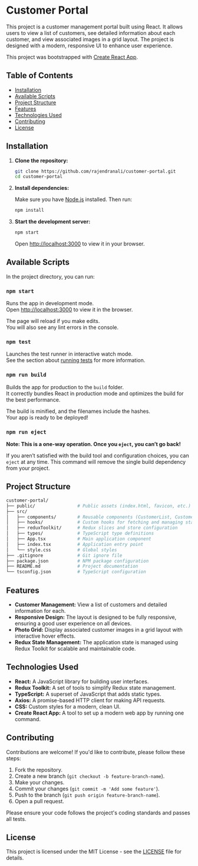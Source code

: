# Customer Portal

This project is a customer management portal built using React. It allows users to view a list of customers, see detailed information about each customer, and view associated images in a grid layout. The project is designed with a modern, responsive UI to enhance user experience.

This project was bootstrapped with [Create React App](https://github.com/facebook/create-react-app).

## Table of Contents

- [Installation](#installation)
- [Available Scripts](#available-scripts)
- [Project Structure](#project-structure)
- [Features](#features)
- [Technologies Used](#technologies-used)
- [Contributing](#contributing)
- [License](#license)

## Installation

1. **Clone the repository:**

   ```bash
   git clone https://github.com/rajendranali/customer-portal.git
   cd customer-portal
   ```

2. **Install dependencies:**

   Make sure you have [Node.js](https://nodejs.org/) installed. Then run:

   ```bash
   npm install
   ```

3. **Start the development server:**

   ```bash
   npm start
   ```

   Open [http://localhost:3000](http://localhost:3000) to view it in your browser.

## Available Scripts

In the project directory, you can run:

### `npm start`

Runs the app in development mode.\
Open [http://localhost:3000](http://localhost:3000) to view it in the browser.

The page will reload if you make edits.\
You will also see any lint errors in the console.

### `npm test`

Launches the test runner in interactive watch mode.\
See the section about [running tests](https://facebook.github.io/create-react-app/docs/running-tests) for more information.

### `npm run build`

Builds the app for production to the `build` folder.\
It correctly bundles React in production mode and optimizes the build for the best performance.

The build is minified, and the filenames include the hashes.\
Your app is ready to be deployed!

### `npm run eject`

**Note: This is a one-way operation. Once you `eject`, you can’t go back!**

If you aren’t satisfied with the build tool and configuration choices, you can `eject` at any time. This command will remove the single build dependency from your project.

## Project Structure

```bash
customer-portal/
├── public/                # Public assets (index.html, favicon, etc.)
├── src/
│   ├── components/        # Reusable components (CustomerList, CustomerDetails, PhotoGrid)
│   ├── hooks/             # Custom hooks for fetching and managing state
│   ├── reduxToolkit/      # Redux slices and store configuration
│   ├── types/             # TypeScript type definitions
│   ├── App.tsx            # Main application component
│   ├── index.tsx          # Application entry point
│   └── style.css          # Global styles
├── .gitignore             # Git ignore file
├── package.json           # NPM package configuration
├── README.md              # Project documentation
└── tsconfig.json          # TypeScript configuration
```

## Features

- **Customer Management:** View a list of customers and detailed information for each.
- **Responsive Design:** The layout is designed to be fully responsive, ensuring a good user experience on all devices.
- **Photo Grid:** Display associated customer images in a grid layout with interactive hover effects.
- **Redux State Management:** The application state is managed using Redux Toolkit for scalable and maintainable code.

## Technologies Used

- **React:** A JavaScript library for building user interfaces.
- **Redux Toolkit:** A set of tools to simplify Redux state management.
- **TypeScript:** A superset of JavaScript that adds static types.
- **Axios:** A promise-based HTTP client for making API requests.
- **CSS:** Custom styles for a modern, clean UI.
- **Create React App:** A tool to set up a modern web app by running one command.

## Contributing

Contributions are welcome! If you'd like to contribute, please follow these steps:

1. Fork the repository.
2. Create a new branch (`git checkout -b feature-branch-name`).
3. Make your changes.
4. Commit your changes (`git commit -m 'Add some feature'`).
5. Push to the branch (`git push origin feature-branch-name`).
6. Open a pull request.

Please ensure your code follows the project's coding standards and passes all tests.

## License

This project is licensed under the MIT License - see the [LICENSE](LICENSE) file for details.
